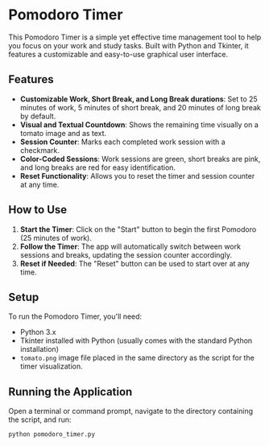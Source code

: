 

# Pomodoro Timer

This Pomodoro Timer is a simple yet effective time management tool to help you focus on your work and study tasks. Built with Python and Tkinter, it features a customizable and easy-to-use graphical user interface.

## Features

- **Customizable Work, Short Break, and Long Break durations**: Set to 25 minutes of work, 5 minutes of short break, and 20 minutes of long break by default.
- **Visual and Textual Countdown**: Shows the remaining time visually on a tomato image and as text.
- **Session Counter**: Marks each completed work session with a checkmark.
- **Color-Coded Sessions**: Work sessions are green, short breaks are pink, and long breaks are red for easy identification.
- **Reset Functionality**: Allows you to reset the timer and session counter at any time.

## How to Use

1. **Start the Timer**: Click on the "Start" button to begin the first Pomodoro (25 minutes of work).
2. **Follow the Timer**: The app will automatically switch between work sessions and breaks, updating the session counter accordingly.
3. **Reset if Needed**: The "Reset" button can be used to start over at any time.

## Setup

To run the Pomodoro Timer, you'll need:
- Python 3.x
- Tkinter installed with Python (usually comes with the standard Python installation)
- `tomato.png` image file placed in the same directory as the script for the timer visualization.

## Running the Application

Open a terminal or command prompt, navigate to the directory containing the script, and run:

```bash
python pomodoro_timer.py
